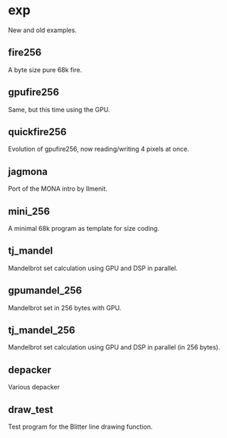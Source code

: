# exp

New and old examples.

## fire256

A byte size pure 68k fire.

## gpufire256

Same, but this time using the GPU.

## quickfire256

Evolution of gpufire256, now reading/writing 4 pixels at once.

## jagmona

Port of the MONA intro by Ilmenit.

## mini_256

A minimal 68k program as template for size coding.

## tj_mandel

Mandelbrot set calculation using GPU and DSP in parallel.

## gpumandel_256

Mandelbrot set in 256 bytes with GPU.

## tj_mandel_256

Mandelbrot set calculation using GPU and DSP in parallel (in 256 bytes).

## depacker

Various depacker

## draw_test

Test program for the Blitter line drawing function.
